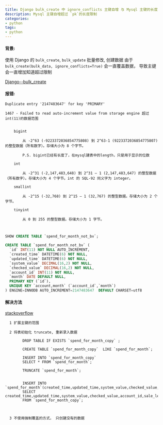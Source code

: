 ```yaml
---
title: Django bulk_create 中 ignore_conflicts 主键自增 与 Mysql 主键的长度限制
description: Mysql 主键自增超过 `pk`的长度限制
categories: 
- python    
tags:
- python   
---
```


#### 背景: 

使用 Django 的 `bulk_create`, `bulk_update` 批量修改, 创建数据
由于 `bulk_create(bulk_data, ignore_conflicts=True)` 会一直覆盖数据， 导致主键会一直增加知道超过限制

[Django--bulk_create](https://docs.djangoproject.com/en/3.2/ref/models/querysets/)


#### 报错:

    Duplicate entry '2147483647' for key 'PRIMARY'
    
    1467 - Failed to read auto-increment value from storage engine 超过int(11)的数据范围
    

        bigint
        
            从 -2^63 (-9223372036854775808) 到 2^63-1 (9223372036854775807) 的整型数据（所有数字）。存储大小为 8 个字节。
            
            P.S. bigint已经有长度了，在mysql建表中的length，只是用于显示的位数
        
        int
        
            从 -2^31 (-2,147,483,648) 到 2^31 – 1 (2,147,483,647) 的整型数据（所有数字）。存储大小为 4 个字节。int 的 SQL-92 同义字为 integer。
        
        smallint
        
            从 -2^15 (-32,768) 到 2^15 – 1 (32,767) 的整型数据。存储大小为 2 个字节。
        
        tinyint
        
            从 0 到 255 的整型数据。存储大小为 1 字节。



```sql


SHOW CREATE TABLE `spend_for_month_not_bv`;

CREATE TABLE `spend_for_month_not_bv` (
  `id` INT(11) NOT NULL AUTO_INCREMENT,
  `created_time` DATETIME(6) NOT NULL,
  `updated_time` DATETIME(6) NOT NULL,
  `system_value` DECIMAL(16,2) NOT NULL,
  `checked_value` DECIMAL(16,2) NOT NULL,
  `account_id` INT(11) NOT NULL,
  `month` DATE DEFAULT NULL,
  PRIMARY KEY (`id`),
  UNIQUE KEY `account,month` (`account_id`,`month`)
) ENGINE=INNODB AUTO_INCREMENT=2147483647  DEFAULT CHARSET=utf8

```


#### 解决方法  

[stackoverflow](https://stackoverflow.com/questions/7346934/mysql-failed-to-read-auto-increment-value-from-storage-engine)


      1 扩展主键的范围
      
      2 将表初始化 truncate, 重新录入数据
      
            DROP TABLE IF EXISTS `spend_for_month_copy` ;

            CREATE TABLE `spend_for_month_copy`  LIKE `spend_for_month`;

            INSERT INTO `spend_for_month_copy` 
            SELECT * FROM `spend_for_month`;

            TRUNCATE `spend_for_month`;


            INSERT INTO `spend_for_month`(created_time,updated_time,system_value,checked_value,account_id,sale_leader_id,MONTH) 
            SELECT created_time,updated_time,system_value,checked_value,account_id,sale_leader_id,MONTH 
            FROM `spend_for_month_copy`;

      
      
      3 不使用强制覆盖的方式， 只创建没有的数据
      
      
      
